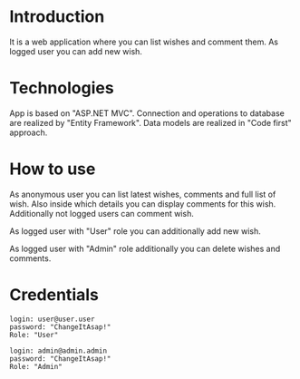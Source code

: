 # Introduction
It is a web application where you can list wishes and comment them. 
As logged user you can add new wish. 

# Technologies
App is based on "ASP.NET MVC". Connection and operations to database are realized by "Entity Framework". 
Data models are realized in "Code first" approach. 

# How to use

As anonymous user you can list latest wishes, comments and full list of wish. 
Also inside which details you can display comments for this wish. 
Additionally not logged users can comment wish. 

As logged user with "User" role you can additionally add new wish. 

As logged user with "Admin" role additionally you can delete wishes and comments.

# Credentials

    login: user@user.user
    password: "ChangeItAsap!"
    Role: "User"

    login: admin@admin.admin
    password: "ChangeItAsap!"
    Role: "Admin"